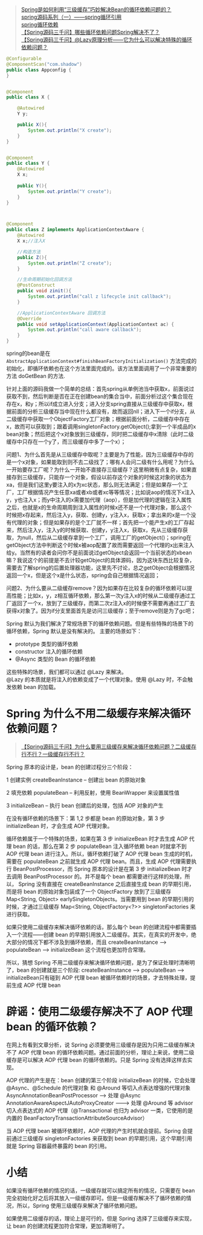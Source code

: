 
> [Spring是如何利用“三级缓存”巧妙解决Bean的循环依赖问题的？](https://zhuanlan.zhihu.com/p/162316846)  
> [spring源码系列（一）——spring循环引用](https://blog.csdn.net/java_lyvee/article/details/101793774?spm=1001.2014.3001.5502)  
> [spring循环依赖](https://blog.csdn.net/wang489687009/article/details/84538634?spm=1001.2014.3001.5502)  
> [【Spring源码三千问】哪些循环依赖问题Spring解决不了？](https://blog.csdn.net/wang489687009/article/details/120546430)  
> [【Spring源码三千问】@Lazy原理分析——它为什么可以解决特殊的循环依赖问题？](https://blog.csdn.net/wang489687009/article/details/120577472)


```java
@Configurable
@ComponentScan("com.shadow")
public class Appconfig {
}


@Component
public class X {

	@Autowired
	Y y;

	public X(){
		System.out.println("X create");
	}
}


@Component
public class Y {
	@Autowired
	X x;
	
	public Y(){
		System.out.println("Y create");
	}
}



@Component
public class Z implements ApplicationContextAware {
	@Autowired
	X x;//注入X

    //构造方法
	public Z(){
		System.out.println("Z create");
	}

    //生命周期初始化回调方法
	@PostConstruct
	public void zinit(){
		System.out.println("call z lifecycle init callback");
	}

	//ApplicationContextAware 回调方法
	@Override
	public void setApplicationContext(ApplicationContext ac) {
		System.out.println("call aware callback");
	}
}
```

spring的bean是在 `AbstractApplicationContext#finishBeanFactoryInitialization()` 方法完成的初始化，即循环依赖也在这个方法里面完成的。该方法里面调用了一个非常重要的方法 doGetBean 的方法.

针对上面的源码我做一个简单的总结：首先spring从单例池当中获取x，前面说过获取不到，然后判断是否在正在创建bean的集合当中，前面分析过这个集合现在存在x，和y；所以if成立进入分支；进入分支spring直接从三级缓存中获取x，根据前面的分析三级缓存当中现在什么都没有，故而返回nll；进入下一个if分支，从二级缓存中获取一个ObjectFactory工厂对象；根据前面分析，二级缓存中存在x，故而可以获取到；跟着调用singletonFactory.getObject();拿到一个半成品的x bean对象；然后把这个x对象放到三级缓存，同时把二级缓存中x清除（此时二级缓存中只存在一个y了，而三级缓存中多了一个x）；

问题1、为什么首先是从三级缓存中取呢？主要是为了性能，因为三级缓存中存的是一个x对象，如果能取到则不去二级找了；哪有人会问二级有什么用呢？为什么一开始要存工厂呢？为什么一开始不直接存三级缓存？这里稍微有点复杂，如果直接存到三级缓存，只能存一个对象，假设以前存这个对象的时候这对象的状态为xa，但是我们这里y要注入的x为xc状态，那么则无法满足；但是如果存一个工厂，工厂根据情况产生任意xa或者xb或者xc等等情况；比如说aop的情况下x注入y，y也注入x；而y中注入的x需要加代理（aop），但是加代理的逻辑在注入属性之后，也就是x的生命周期周到注入属性的时候x还不是一个代理对象，那么这个时候把x存起来，然后注入y，获取、创建y，y注入x，获取x；拿出来的x是一个没有代理的对象；但是如果存的是个工厂就不一样；首先把一个能产生x的工厂存起来，然后注入y，注入y的时候获取、创建y，y注入x，获取x，先从三级缓存获取，为null，然后从二级缓存拿到一个工厂，调用工厂的getObject()；spring在getObject方法中判断这个时候x被aop配置了故而需要返回一个代理的x出来注入给y。当然有的读者会问你不是前面说过getObject会返回一个当前状态的xbean嘛？我说这个的前提是不去计较getObject的具体源码，因为这块东西比较复杂，需要去了解spring的后置处理器功能，这里先不讨论，总之getObject会根据情况返回一个x，但是这个x是什么状态，spring会自己根据情况返回；

问题2、为什么要从二级缓存remove？因为如果存在比较复杂的循环依赖可以提高性能；比如x，y，z相互循环依赖，那么第一次y注入x的时候从二级缓存通过工厂返回了一个x，放到了三级缓存，而第二次z注入x的时候便不需要再通过工厂去获得x对象了。因为if分支里面首先是访问三级缓存；至于remove则是为了gc吧；


Spring 默认为我们解决了常规场景下的循环依赖问题。但是有些特殊的场景下的循环依赖，Spring 默认是没有解决的。
主要的场景如下：

* prototype 类型的循环依赖
* constructor 注入的循环依赖
* @Async 类型的 Bean 的循环依赖

这些特殊的场景，我们都可以通过 @Lazy 来解决。  
@Lazy 的本质就是将注入的依赖变成了一个代理对象。使用 @Lazy 时，不会触发依赖 bean 的加载。



# Spring 为什么不用二级缓存来解决循环依赖问题？

> [【Spring源码三千问】为什么要用三级缓存来解决循环依赖问题？二级缓存行不行？一级缓存行不行？](https://blog.csdn.net/wang489687009/article/details/120655156)

Spring 原本的设计是，bean 的创建过程分三个阶段：

1 创建实例 createBeanInstance – 创建出 bean 的原始对象

2 填充依赖 populateBean – 利用反射，使用 BeanWrapper 来设置属性值

3 initializeBean – 执行 bean 创建后的处理，包括 AOP 对象的产生

在没有循环依赖的场景下：第 1,2 步都是 bean 的原始对象，第 3 步 initializeBean 时，才会生成 AOP 代理对象。

循环依赖属于一个特殊的场景，如果在第 3 步 initializeBean 时才去生成 AOP 代理 bean 的话，那么在第 2 步 populateBean 注入循环依赖 bean 时就拿不到 AOP 代理 bean 进行注入。所以，循环依赖打破了 AOP 代理 bean 生成的时机，需要在 populateBean 之前就生成 AOP 代理 bean。而且，生成 AOP 代理需要执行 BeanPostProcessor，而 Spring 原本的设计是在第 3 步 initializeBean 时才去调用 BeanPostProcessor 的。并不是每个 bean 都需要进行这样的处理，所以， Spring 没有直接在 createBeanInstance 之后直接生成 bean 的早期引用，而是将 bean 的原始对象包装成了一个 ObjectFactory 放到了三级缓存 Map<String, Object> earlySingletonObjects。当需要用到 bean 的早期引用的时候，才通过三级缓存 Map<String, ObjectFactory<?>> singletonFactories 来进行获取。

如果只使用二级缓存来解决循环依赖的话，那么每个 bean 的创建流程中都需要插入一个流程——创建 bean 的早期引用放入二级缓存。其实，在真实的开发中，绝大部分的情况下都不涉及到循环依赖，而且 createBeanInstance --> populateBean --> initializeBean 这个流程也更加符合常理。

所以，猜想 Spring 不用二级缓存来解决循环依赖问题，是为了保证处理时清晰明了，bean 的创建就是三个阶段: createBeanInstance --> populateBean --> initializeBean只有碰到 AOP 代理 bean 被循环依赖时的场景，才去特殊处理，提前生成 AOP 代理 bean

# 辟谣：使用二级缓存解决不了 AOP 代理 bean 的循环依赖？

在网上有看到文章分析，说 Spring 必须要使用三级缓存是因为只用二级缓存解决不了 AOP 代理 bean 的循环依赖问题。通过前面的分析，理论上来说，使用二级缓存是可以解决 AOP 代理 bean 的循环依赖的。只是 Spring 没有选择这样去实现。

AOP 代理的产生是在：bean 创建的第三个阶段 initializeBean 的时候，它会处理 @Async、@Schedule 的代理对象 和 @Around 等切入点表达增强的代理对象 AsyncAnnotationBeanPostProcessor —> 处理 @Async AnnotationAwareAspectJAutoProxyCreator -——> 处理 @Around 等 advisor 切入点表达式的 AOP 代理（@Transactional 也归为 advisor 一类，它使用的是内置的 BeanFactoryTransactionAttributeSourceAdvisor）

当 AOP 代理 bean 被循环依赖时，AOP 代理的产生时机就会提前。Spring 会提前通过三级缓存 singletonFactories 来获取到 bean 的早期引用，这个早期引用就是 Spring 容器最终暴露的 bean 的引用。

# 小结

如果没有循环依赖的情况的话，一级缓存就可以搞定所有的情况，只需要在 bean 完全初始化好之后将其放入一级缓存即可。但是一级缓存解决不了循环依赖的情况，所以，Spring 使用三级缓存来解决了循环依赖问题。

如果使用二级缓存的话，理论上是可行的，但是 Spring 选择了三级缓存来实现，让 bean 的创建流程更加符合常理，更加清晰明了。


